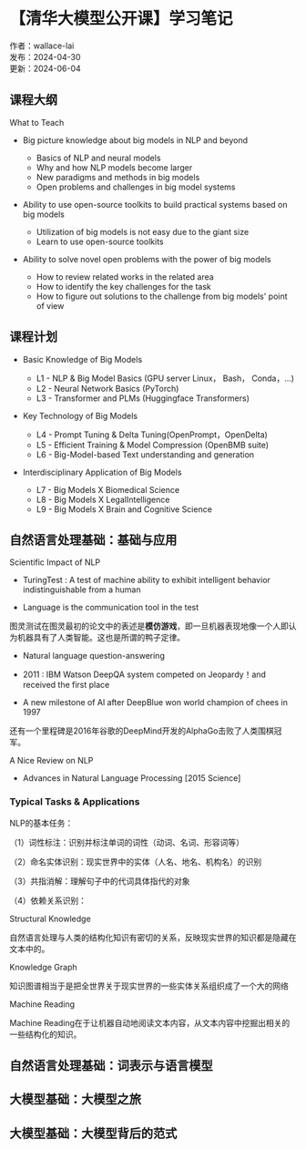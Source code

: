 # 【清华大模型公开课】学习笔记

作者：wallace-lai <br/>
发布：2024-04-30 <br/>
更新：2024-06-04 <br/>

## 课程大纲

What to Teach

- Big picture knowledge about big models in NLP and beyond
  - Basics of NLP and neural models
  - Why and how NLP models become larger
  - New paradigms and methods in big models
  - Open problems and challenges in big model systems


- Ability to use open-source toolkits to build practical systems based on big models
  - Utilization of big models is not easy due to the giant size
  - Learn to use open-source toolkits


- Ability to solve novel open problems with the power of big models
  - How to review related works in the related area
  - How to identify the key challenges for the task
  - How to figure out solutions to the challenge from big models' point of view

## 课程计划

- Basic Knowledge of Big Models
  - L1 - NLP & Big Model Basics (GPU server Linux， Bash， Conda，...)
  - L2 - Neural Network Basics (PyTorch)
  - L3 - Transformer and PLMs (Huggingface Transformers)

- Key Technology of Big Models
  - L4 - Prompt Tuning & Delta Tuning(OpenPrompt，OpenDelta)
  - L5 - Efficient Training & Model Compression (OpenBMB suite)
  - L6 - Big-Model-based Text understanding and generation

- Interdisciplinary Application of Big Models
  - L7 - Big Models X Biomedical Science
  - L8 - Big Models X LegalIntelligence
  - L9 - Big Models X Brain and Cognitive Science

## 自然语言处理基础：基础与应用

Scientific Impact of NLP

- TuringTest : A test of machine ability to exhibit intelligent behavior indistinguishable from a human

- Language is the communication tool in the test

图灵测试在图灵最初的论文中的表述是**模仿游戏**，即一旦机器表现地像一个人即认为机器具有了人类智能。这也是所谓的鸭子定律。

- Natural language question-answering

- 2011 : IBM Watson DeepQA system competed on Jeopardy！and received the first place

- A new milestone of Al after DeepBlue won world champion of chees in 1997

还有一个里程碑是2016年谷歌的DeepMind开发的AlphaGo击败了人类围棋冠军。

A Nice Review on NLP

- Advances in Natural Language Processing [2015 Science]

### Typical Tasks & Applications

NLP的基本任务：

（1）词性标注：识别并标注单词的词性（动词、名词、形容词等）

（2）命名实体识别：现实世界中的实体（人名、地名、机构名）的识别

（3）共指消解：理解句子中的代词具体指代的对象

（4）依赖关系识别：

Structural Knowledge

自然语言处理与人类的结构化知识有密切的关系，反映现实世界的知识都是隐藏在文本中的。

Knowledge Graph

知识图谱相当于是把全世界关于现实世界的一些实体关系组织成了一个大的网络

Machine Reading

Machine Reading在于让机器自动地阅读文本内容，从文本内容中挖掘出相关的一些结构化的知识。



## 自然语言处理基础：词表示与语言模型

## 大模型基础：大模型之旅

## 大模型基础：大模型背后的范式


